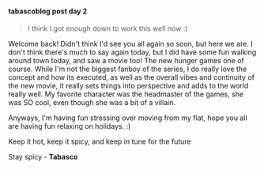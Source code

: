 #### tabascoblog post day 2

> I think I got enough down to work this well now :)

Welcome back! Didn't think I'd see you all again so soon, but here we are. I don't think there's much to say again today, but I did have some fun walking around town today, and saw a movie too! The new hunger games one of course. While I'm not the biggest fanboy of the series, I do really love the concept and how its executed, as well as the overall vibes and continuity of the new movie, it really sets things into perspective and adds to the world really well. My favorite character was the headmaster of the games, she was SO cool, even though she was a bit of a villain.

Anyways, I'm having fun stressing over moving from my flat, hope you all are having fun relaxing on holidays. :)

Keep it hot, keep it spicy, and keep in tune for the future  

Stay spicy - **Tabasco**


